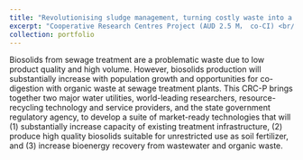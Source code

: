 ```yaml
---
title: "Revolutionising sludge management, turning costly waste into a safe product"
excerpt: "Cooperative Research Centres Project (AUD 2.5 M， co-CI) <br/><img src='/images/crcp.png'>"
collection: portfolio
---
```


Biosolids from sewage treatment are a problematic waste due to low product quality and high volume. However, biosolids production will substantially increase with population growth and opportunities for co-digestion with organic waste at sewage treatment plants. This CRC-P brings together two major water utilities, world-leading researchers, resource-recycling technology and service providers, and the state government regulatory agency, to develop a suite of market-ready technologies that will (1) substantially increase capacity of existing treatment infrastructure, (2) produce high quality biosolids suitable for unrestricted use as soil fertilizer, and (3) increase bioenergy recovery from wastewater and organic waste.
